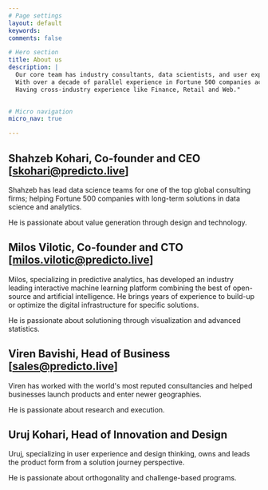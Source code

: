 ```yaml
---
# Page settings
layout: default
keywords:
comments: false

# Hero section
title: About us
description: |
  Our core team has industry consultants, data scientists, and user experience experts.
  With over a decade of parallel experience in Fortune 500 companies across US, Europe, and India.
  Having cross-industry experience like Finance, Retail and Web."
  

# Micro navigation
micro_nav: true

---
```


## Shahzeb Kohari, Co-founder and CEO [skohari@predicto.live]
Shahzeb has lead data science teams for one of the top global consulting firms; helping Fortune 500 companies with long-term solutions in data science and analytics.

He is passionate about value generation through design and technology.


## Milos Vilotic, Co-founder and CTO [milos.vilotic@predicto.live]
Milos, specializing in predictive analytics, has developed an industry leading interactive machine learning platform combining the best of open-source and artificial intelligence. He brings years of experience to build-up or optimize the digital infrastructure for specific solutions.

He is passionate about solutioning through visualization and advanced statistics.


## Viren Bavishi, Head of Business [sales@predicto.live]
Viren has worked with the world's most reputed consultancies and helped businesses launch products and enter newer geographies.

He is passionate about research and execution.


## Uruj Kohari, Head of Innovation and Design
Uruj, specializing in user experience and design thinking, owns and leads the product form from a solution journey perspective.

He is passionate about orthogonality and challenge-based programs.
